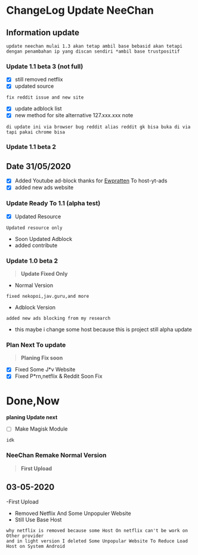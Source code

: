 # ChangeLog Update NeeChan


## Information update
```
update neechan mulai 1.3 akan tetap ambil base bebasid akan tetapi dengan penambahan ip yang discan sendiri *ambil base trustpositif
```

### Update 1.1 beta 3 (not full)
- [x] still removed netflix 
- [x] updated source
```
fix reddit issue and new site
```
- [x] update adblock list
- [x] new method for site alternative 127.xxx.xxx
note
```
di update ini via browser bug reddit alias reddit gk bisa buka di via tapi pakai chrome bisa
```

### Update 1.1 beta 2
## Date 31/05/2020
- [x] Added Youtube ad-block
thanks for [Ewpratten](https://gist.github.com/Ewpratten/a25ae63a7200c02c850fede2f32453cf) To host-yt-ads 
- [x] added new ads website 

### Update Ready To 1.1 (alpha test)
- [x] Updated Resource
```
Updated resource only
```
- Soon Updated Adblock 
- added contribute 
### Update 1.0 beta 2
>**Update Fixed Only**
- Normal Version
```
fixed nekopoi,jav.guru,and more
```
- Adblock Version
```
added new ads blocking from my research
```
- this maybe i change some host because this is project still alpha update

### Plan Next To update
>**Planing Fix soon**
- [x] Fixed Some J*v Website
- [x] Fixed P*rn,netflix & Reddit Soon Fix
# Done,Now
 **planing Update next**
- [ ] Make Magisk Module
```
idk
```

### NeeChan Remake Normal Version
>**First Upload**
## 03-05-2020 
-First Upload
- Removed Netflix And Some Unpopuler Website
- Still Use Base Host 

```
why netflix is removed because some Host On netflix can't be work on Other provider
and in light version I deleted Some Unpopular Website To Reduce Load Host on System Android
```

